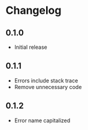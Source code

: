 # Changelog

## 0.1.0

* Initial release

## 0.1.1

* Errors include stack trace
* Remove unnecessary code

## 0.1.2

* Error name capitalized
